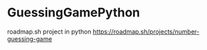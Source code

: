 # GuessingGamePython
roadmap.sh project in python 
https://roadmap.sh/projects/number-guessing-game
